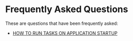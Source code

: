 # Frequently Asked Questions

These are questions that have been frequently asked:

- [HOW TO RUN TASKS ON APPLICATION STARTUP](run-tasks-on-startup.md)

